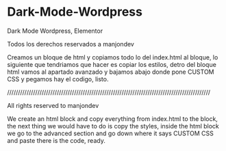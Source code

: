 # Dark-Mode-Wordpress
Dark Mode Wordpress, Elementor

Todos los derechos reservados a manjondev

Creamos un bloque de html y copiamos todo lo del index.html al bloque, lo siguiente que 
tendriamos que hacer es copiar los estilos, detro del bloque html vamos al apartado avanzado 
y bajamos abajo donde pone CUSTOM CSS y pegamos hay el codigo, listo.

//////////////////////////////////////////////////////////////////////////////////////////////

All rights reserved to manjondev

We create an html block and copy everything from index.html to the block, the next thing we would have to do is copy the styles, inside the html block we go to the advanced section and go down where it says CUSTOM CSS and paste there is the code, ready.

